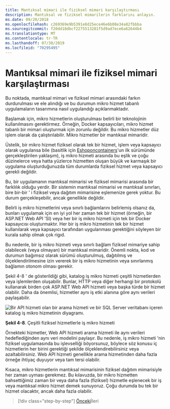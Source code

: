 ```yaml
---
title: Mantıksal mimari ile fiziksel mimari karşılaştırması
description: Mantıksal ve fiziksel mimarilerin farklarını anlayın.
ms.date: 09/20/2018
ms.openlocfilehash: c269369e9b5391e8d25ece46e6b08e34a82fbbba
ms.sourcegitcommit: f20dd18dbcf2275513281f5d9ad7ece6a62644b4
ms.translationtype: MT
ms.contentlocale: tr-TR
ms.lasthandoff: 07/30/2019
ms.locfileid: "70295495"
---
```

# <a name="logical-architecture-versus-physical-architecture"></a>Mantıksal mimari ile fiziksel mimari karşılaştırması

Bu noktada, mantıksal mimari ve fiziksel mimari arasındaki farkın durdurulması ve ele alındığı ve bu durumun mikro hizmet tabanlı uygulamaların tasarımına nasıl uygulandığı açıklanmaktadır.

Başlamak için, mikro hizmetlerin oluşturulması belirli bir teknolojinin kullanılmasını gerektirmez. Örneğin, Docker kapsayıcıları, mikro hizmet tabanlı bir mimari oluşturmak için zorunlu değildir. Bu mikro hizmetler düz işlem olarak da çalıştırılabilir. Mikro hizmetler bir mantıksal mimaridir.

Üstelik, bir mikro hizmet fiziksel olarak tek bir hizmet, işlem veya kapsayıcı olarak uygulansa bile (basitlik için [Eshoponcontainers](https://aka.ms/MicroservicesArchitecture)'un ilk sürümünde gerçekleştirilen yaklaşım), iş mikro hizmeti arasında bu eşlik ve çoğu düzinelerce veya hatta yüzlerce hizmetten oluşan büyük ve karmaşık bir uygulama oluşturduğunuzda tüm durumlarda fiziksel hizmet veya kapsayıcı gerekli değildir.

Bu, bir uygulamanın mantıksal mimarisi ve fiziksel mimarisi arasında bir farklılık olduğu yerdir. Bir sistemin mantıksal mimarisi ve mantıksal sınırları, bire bir-bir ' i fiziksel veya dağıtım mimarisine eşlemenize gerek yoktur. Bu durum gerçekleşebilir, ancak genellikle değildir.

Belirli iş mikro hizmetlerini veya sınırlı bağlamlarını belirlemiş olsanız da, bunları uygulamak için en iyi yol her zaman tek bir hizmet (örneğin, bir ASP.NET Web API 'SI) veya her bir iş mikro hizmeti için tek bir Docker kapsayıcısı oluşturmaktır. Her bir iş mikro hizmetinin tek bir hizmet kullanılarak veya kapsayıcı tarafından uygulanması gerektiğini söyleyen bir kurala sahip olmak çok rigıd.

Bu nedenle, bir iş mikro hizmeti veya sınırlı bağlam fiziksel mimariye sahip olabilecek (veya olmayan) bir mantıksal mimaridir. Önemli nokta, kod ve durumun bağımsız olarak sürümü oluşturulmuş, dağıtılmış ve ölçeklendirilmesine izin vererek bir iş mikro hizmetinin veya sınırlanmış bağlamın otonom olması gerekir.

Şekil 4-8 ' de gösterildiği gibi, katalog iş mikro hizmeti çeşitli hizmetlerden veya işlemlerden oluşabilir. Bunlar, HTTP veya diğer herhangi bir protokolü kullanarak birden çok ASP.NET Web API hizmeti veya başka türde bir hizmet olabilir. Daha da önemlisi, hizmetler aynı iş etki alanına göre aynı verileri paylaşabilir.

![Bir API hizmeti olan bir arama hizmeti ve bir SQL Server veritabanı içeren katalog iş mikro hizmetinin diyagramı.](./media/image8.png)

**Şekil 4-8**. Çeşitli fiziksel hizmetlerle iş mikro hizmeti

Örnekteki hizmetler, Web API hizmeti arama hizmeti ile aynı verileri hedeflediğinden aynı veri modelini paylaşır. Bu nedenle, iş mikro hizmeti 'nin fiziksel uygulamasında bu işlevselliği böyorsunuz, böylece söz konusu iç hizmetlerin her birini gerektiği şekilde ölçeklendirebilirsiniz veya azaltabilirsiniz. Web API hizmeti genellikle arama hizmetinden daha fazla örneğe ihtiyaç duyuyor veya tam tersi olabilir.

Kısaca, mikro hizmetlerin mantıksal mimarisinin fiziksel dağıtım mimarisiyle her zaman uyması gerekmez. Bu kılavuzda, bir mikro hizmetten bahsettiğimiz zaman bir veya daha fazla (fiziksel) hizmetle eşlenecek bir iş veya mantıksal mikro hizmet demek sunuyoruz. Çoğu durumda bu tek bir hizmet olacaktır, ancak daha fazla olabilir.

>[!div class="step-by-step"]
>[Önceki](data-sovereignty-per-microservice.md)İleri
>[](distributed-data-management.md)
